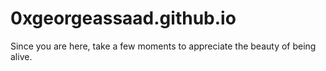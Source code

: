 # 0xgeorgeassaad.github.io


Since you are here, take a few moments to appreciate the beauty of being alive.
